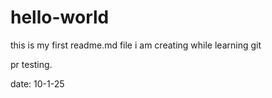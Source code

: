 # hello-world
this is my first readme.md file i am creating while learning git

pr testing.

date: 10-1-25
